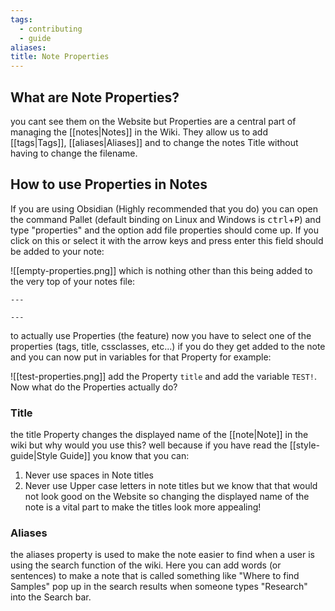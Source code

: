 ```yaml
---
tags:
  - contributing
  - guide
aliases: 
title: Note Properties
---
```

## What are Note Properties?
you cant see them on the Website but Properties are a central part of managing the [[notes|Notes]] in the Wiki. They allow us to add [[tags|Tags]], [[aliases|Aliases]] and to change the notes Title without having to change the filename.

## How to use Properties in Notes
If you are using Obsidian (Highly recommended that you do) you can open the command Pallet (default binding on Linux and Windows is <kbd>ctrl</kbd>+<kbd>P</kbd>) 
and type "properties" and the option add file properties should come up.
If you click on this or select it with the arrow keys and press enter this field should be added to your note:

![[empty-properties.png]]
which is nothing other than this being added to the very top of your notes file:

```
---

---
```

to actually use Properties (the feature) now you have to select one of the properties (tags, title, cssclasses, etc...) if you do they get added to the note and you can now put in variables for that Property for example: 

![[test-properties.png]]
add the Property `title` and add the variable `TEST!`.
Now what do the Properties actually do?
### Title
the title Property changes the displayed name of the [[note|Note]] in the wiki but why would you use this? well because if you have read the [[style-guide|Style Guide]] you know that you can:
1. Never use spaces in Note titles
2. Never use Upper case letters in note titles
but we know that that would not look good on the Website so changing the displayed name of the note is a vital part to make the titles look more appealing!

### Aliases
the aliases property is used to make the note easier to find when a user is using the search function of the wiki. 
Here you can add words (or sentences) to make a note that is called something like
"Where to find Samples" pop up in the search results when someone types "Research" into the Search bar.